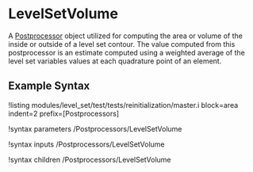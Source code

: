 # LevelSetVolume

A [Postprocessor](/Postprocessors/index.md) object utilized for computing the area or volume of the inside or
outside of a level set contour. The value computed from this postprocessor is an estimate computed using a
weighted average of the level set variables values at each quadrature point of an element.

## Example Syntax

!listing modules/level_set/test/tests/reinitialization/master.i block=area indent=2 prefix=[Postprocessors]

!syntax parameters /Postprocessors/LevelSetVolume

!syntax inputs /Postprocessors/LevelSetVolume

!syntax children /Postprocessors/LevelSetVolume
